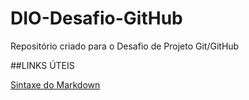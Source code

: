 # DIO-Desafio-GitHub
Repositório criado para o Desafio de Projeto Git/GitHub

##LINKS ÚTEIS

[Sintaxe do Markdown](https://www.markdownguide.org/)
